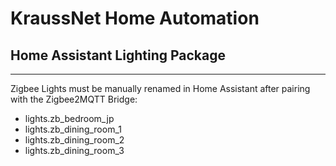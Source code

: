# KraussNet Home Automation
## Home Assistant Lighting Package
---

Zigbee Lights must be manually renamed in Home Assistant after pairing with the Zigbee2MQTT Bridge:
- lights.zb_bedroom_jp
- lights.zb_dining_room_1
- lights.zb_dining_room_2
- lights.zb_dining_room_3
